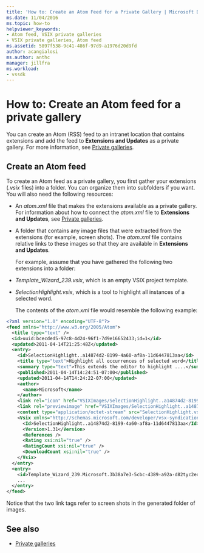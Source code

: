 ```yaml
---
title: 'How to: Create an Atom Feed for a Private Gallery | Microsoft Docs'
ms.date: 11/04/2016
ms.topic: how-to
helpviewer_keywords:
- Atom feed, VSIX private galleries
- VSIX private galleries, Atom feed
ms.assetid: 5897f538-9c41-486f-97d9-a1976d20d9fd
author: acangialosi
ms.author: anthc
manager: jillfra
ms.workload:
- vssdk
---
```

# How to: Create an Atom feed for a private gallery
You can create an Atom (RSS) feed to an intranet location that contains extensions and add the feed to **Extensions and Updates** as a private gallery. For more information, see [Private galleries](../extensibility/private-galleries.md).

## Create an Atom feed
 To create an Atom feed as a private gallery, you first gather your extensions (*.vsix* files) into a folder. You can organize them into subfolders if you want. You will also need the following resources:

- An *atom.xml* file that makes the extensions available as a private gallery. For information about how to connect the *atom.xml* file to **Extensions and Updates**, see [Private galleries](../extensibility/private-galleries.md).

- A folder that contains any image files that were extracted from the extensions (for example, screen shots). The *atom.xml* file contains relative links to these images so that they are available in **Extensions and Updates**.

  For example, assume that you have gathered the following two extensions into a folder:

- *Template_Wizard_239.vsix*, which is an empty VSIX project template.

- *SelectionHighlight.vsix*, which is a tool to highlight all instances of a selected word.

  The contents of the *atom.xml* file would resemble the following example:

```xml
<?xml version="1.0" encoding="UTF-8"?>
<feed xmlns="http://www.w3.org/2005/Atom">
  <title type="text" />
  <id>uuid:bcecded5-97c8-4d24-96f1-7d9e16652433;id=1</id>
  <updated>2011-04-14T21:25:48Z</updated>
  <entry>
    <id>SelectionHighlight..a14874d2-8199-4a60-af8a-11d6447813aa</id>
    <title type="text">Highlight all occurrences of selected word</title>
    <summary type="text">This extends the editor to highlight ....</summary>
    <published>2011-04-14T14:24:51-07:00</published>
    <updated>2011-04-14T14:24:22-07:00</updated>
    <author>
      <name>Microsoft</name>
    </author>
    <link rel="icon" href="VSIXImages/SelectionHighlight..a14874d2-8199-4a60-af8a-11d6447813aa_Icon_SelectionHighlightIcon.jpg" />
    <link rel="previewimage" href="VSIXImages/SelectionHighlight..a14874d2-8199-4a60-af8a-11d6447813aa_PreviewImage_SelectionHighlight.jpg" />
    <content type="application/octet-stream" src="SelectionHighlight.vsix" />
    <Vsix xmlns="http://schemas.microsoft.com/developer/vsx-syndication-schema/2010" xmlns:xsd="http://www.w3.org/2001/XMLSchema" xmlns:xsi="http://www.w3.org/2001/XMLSchema-instance">
      <Id>SelectionHighlight..a14874d2-8199-4a60-af8a-11d6447813aa</Id>
      <Version>1.31</Version>
      <References />
      <Rating xsi:nil="true" />
      <RatingCount xsi:nil="true" />
      <DownloadCount xsi:nil="true" />
    </Vsix>
  </entry>
  <entry>
    <id>Template_Wizard_239.Microsoft.3b38a7e3-5cbc-4389-a92a-d82tyc2ed592</id>
    ...
  </entry>
</feed>
```

 Notice that the two link tags refer to screen shots in the generated folder of images.

## See also
- [Private galleries](../extensibility/private-galleries.md)
